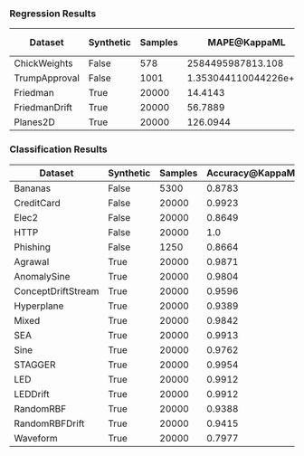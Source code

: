 ### Regression Results
| Dataset | Synthetic | Samples | MAPE@KappaML | MAPE@Local | MAPE@Linear Regression |
| -------|---------|-------|------------|----------|---------------------- |
| ChickWeights | False | 578 | 2584495987813.108 | 1317466295901.1863 | 17.4125 |
| TrumpApproval | False | 1001 | 1.353044110044226e+21 | 2.4713794948088206e+21 | 3.1738 |
| Friedman | True | 20000 | 14.4143 | 14.4419 | 18.714 |
| FriedmanDrift | True | 20000 | 56.7889 | 57.0384 | 92.7029 |
| Planes2D | True | 20000 | 126.0944 | 127.7582 | 305.3394 |

### Classification Results
| Dataset | Synthetic | Samples | Accuracy@KappaML | Accuracy@Local | Accuracy@KNN |
| -------|---------|-------|----------------|--------------|------------ |
| Bananas | False | 5300 | 0.8783 | 0.8777 | 0.885 |
| CreditCard | False | 20000 | 0.9923 | 0.992 | 0.9981 |
| Elec2 | False | 20000 | 0.8649 | 0.8477 | 0.8707 |
| HTTP | False | 20000 | 1.0 | 1.0 | 0.9999 |
| Phishing | False | 1250 | 0.8664 | 0.8608 | 0.8751 |
| Agrawal | True | 20000 | 0.9871 | 0.9869 | 0.7895 |
| AnomalySine | True | 20000 | 0.9804 | 0.9808 | 0.9799 |
| ConceptDriftStream | True | 20000 | 0.9596 | 0.9591 | 0.7948 |
| Hyperplane | True | 20000 | 0.9389 | 0.9386 | 0.8181 |
| Mixed | True | 20000 | 0.9842 | 0.9843 | 0.9193 |
| SEA | True | 20000 | 0.9913 | 0.9915 | 0.9704 |
| Sine | True | 20000 | 0.9762 | 0.9763 | 0.9873 |
| STAGGER | True | 20000 | 0.9954 | 0.9953 | 0.9578 |
| LED | True | 20000 | 0.9912 | 0.991 | 0.8053 |
| LEDDrift | True | 20000 | 0.9912 | 0.9905 | 0.8174 |
| RandomRBF | True | 20000 | 0.9388 | 0.9377 | 0.9289 |
| RandomRBFDrift | True | 20000 | 0.9415 | 0.9434 | 0.9285 |
| Waveform | True | 20000 | 0.7977 | 0.7979 | 0.7997 |

